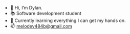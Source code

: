 - 👋 Hi, I’m Dylan.
- :books: Software development student
- 🌱 Currently learning everything I can get my hands on.
- 📫 melodev484b@gmail.com

<!---
MeloneDev/MeloneDev is a ✨ special ✨ repository because its `README.md` (this file) appears on your GitHub profile.
You can click the Preview link to take a look at your changes.
--->
